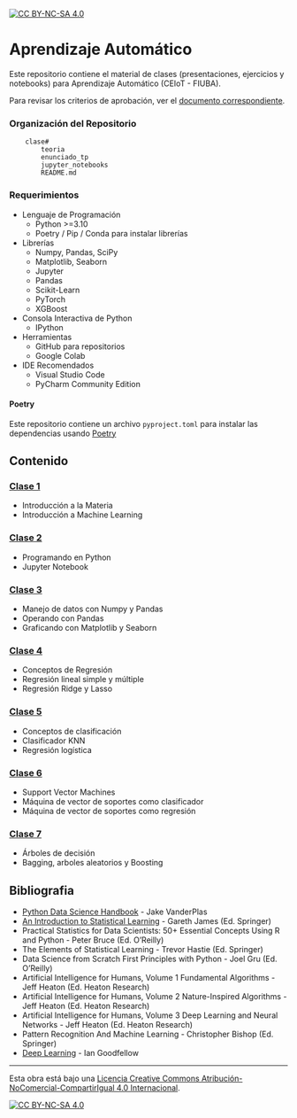 [![CC BY-NC-SA 4.0][cc-by-nc-sa-shield]][cc-by-nc-sa]

# Aprendizaje Automático
Este repositorio contiene el material de clases (presentaciones, ejercicios y notebooks) para Aprendizaje Automático 
(CEIoT - FIUBA). 

Para revisar los criterios de aprobación, ver el [documento correspondiente](CriteriosAprobacion.md).

### Organización del Repositorio

``` 
    clase#
        teoria
        enunciado_tp
        jupyter_notebooks
        README.md
```

### Requerimientos
* Lenguaje de Programación
    * Python >=3.10
    * Poetry / Pip / Conda para instalar librerías
* Librerías
    * Numpy, Pandas, SciPy
    * Matplotlib, Seaborn
    * Jupyter
	* Pandas
	* Scikit-Learn
    * PyTorch
    * XGBoost
* Consola Interactiva de Python 
    * IPython
* Herramientas
    * GitHub para repositorios
    * Google Colab
* IDE Recomendados 
    * Visual Studio Code
    * PyCharm Community Edition    

#### Poetry
Este repositorio contiene un archivo `pyproject.toml` para instalar las dependencias usando 
[Poetry](https://python-poetry.org/)

## Contenido

### [Clase 1](clase1/README.md) 
* Introducción a la Materia
* Introducción a Machine Learning

### [Clase 2](clase2/README.md)
* Programando en Python
* Jupyter Notebook

### [Clase 3](clase3/README.md)
* Manejo de datos con Numpy y Pandas
* Operando con Pandas
* Graficando con Matplotlib y Seaborn

### [Clase 4](clase4/README.md)
* Conceptos de Regresión
* Regresión lineal simple y múltiple
* Regresión Ridge y Lasso

### [Clase 5](clase5/README.md)
* Conceptos de clasificación
* Clasificador KNN
* Regresión logística 

### [Clase 6](clase6/README.md)
* Support Vector Machines
* Máquina de vector de soportes como clasificador
* Máquina de vector de soportes como regresión

### [Clase 7](clase7/README.md)
* Árboles de decisión
* Bagging, arboles aleatorios y Boosting

## Bibliografia
- [Python Data Science Handbook](https://jakevdp.github.io/PythonDataScienceHandbook/) - Jake VanderPlas 
- [An Introduction to Statistical Learning](https://www.statlearning.com/) - Gareth James (Ed. Springer)
- Practical Statistics for Data Scientists: 50+ Essential Concepts Using R and Python - Peter Bruce (Ed. O’Reilly)
- The Elements of Statistical Learning - Trevor Hastie (Ed. Springer)
- Data Science from Scratch First Principles with Python - Joel Gru (Ed. O’Reilly)
- Artificial Intelligence for Humans, Volume 1 Fundamental Algorithms - Jeff Heaton (Ed. Heaton Research) 
- Artificial Intelligence for Humans, Volume 2 Nature-Inspired Algorithms - Jeff Heaton (Ed. Heaton Research) 
- Artificial Intelligence for Humans, Volume 3 Deep Learning and Neural Networks - Jeff Heaton (Ed. Heaton Research) 
- Pattern Recognition And Machine Learning - Christopher Bishop (Ed. Springer)
- [Deep Learning](https://www.deeplearningbook.org/) - Ian Goodfellow 

---
Esta obra está bajo una
[Licencia Creative Commons Atribución-NoComercial-CompartirIgual 4.0 Internacional][cc-by-nc-sa].

[![CC BY-NC-SA 4.0][cc-by-nc-sa-image]][cc-by-nc-sa]

[cc-by-nc-sa]: https://creativecommons.org/licenses/by-nc-sa/4.0/deed.es
[cc-by-nc-sa-image]: https://licensebuttons.net/l/by-nc-sa/4.0/88x31.png
[cc-by-nc-sa-shield]: https://img.shields.io/badge/License-CC%20BY--NC--SA%204.0-lightgrey.svg

